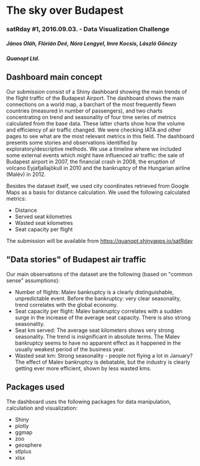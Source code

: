 # The sky over Budapest
### satRday #1, 2016.09.03. - Data Visualization Challenge
##### János Oláh, Flórián Deé, Nóra Lengyel, Imre Kocsis, László Gönczy
##### Quanopt Ltd.

## Dashboard main concept
Our submission consist of a Shiny dashboard showing the main trends of the flight traffic of the Budapest Airport. The dashboard shows the main connections on a world map, a barchart of the most frequently flewn countries (measured in number of passengers), and two charts concentrating on trend and seasonality of four time series of metrics calculated from the base data. These latter charts show how the volume and efficiency of air traffic changed. We were checking IATA and other pages to see what are the most relevant metrics in this field. 
The dashboard presents some stories and observations identified by exploratory/descriptive methods. We use a timeline where we included some external events which might have influenced air traffic: the sale of Budapest airport in 2007, the financial crash in 2008, the eruption of volcano Eyjafjallajökull in 2010 and the bankruptcy of the Hungarian airline (Malév) in 2012.

Besides the dataset itself, we used city coordinates retrieved from Google Maps as a basis for distance calculation. We used the following calculated metrics:
 - Distance
 - Served seat kilometres
 - Wasted seat kilometres
 - Seat capacity per flight
 
The submission will be available from https://quanopt.shinyapps.io/satRday

## "Data stories" of Budapest air traffic
Our main observations of the dataset are the following (based on "common sense" assumptions):
 - Number of flights: Malev bankruptcy is a clearly distinguishable, unpredictable event. Before the bankruptcy: very clear seasonality, trend correlates with the global economy.
 - Seat capacity per flight: Malev bankruptcy correlates with a sudden surge in the increase of the average seat capacity. There is also strong seasonality.
 - Seat km served: The average seat kilometers shows very strong seasonality. The trend is insignificant in absolute terms. The Malev bankruptcy seems to have no apparent effect as it happened in the usually weakest period of the business year.
 - Wasted seat km: Strong seasonality - people not flying a lot in January? The effect of Malev bankruptcy is debatable, but the industry is clearly getting ever more efficient, shown by less wasted kms.

## Packages used
The dashboard uses the following packages for data manipulation, calculation and visualization:
 - Shiny
  - plotly
  - ggmap
  - zoo
  - geosphere
  - stlplus
  - xlsx
